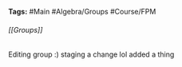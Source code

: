 **Tags:** #Main #Algebra/Groups #Course/FPM 
###### [[Groups]]
Editing group :)
staging a change lol
added a thing